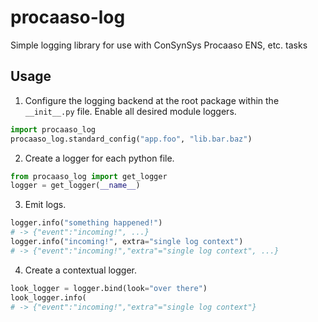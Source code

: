 # procaaso-log

Simple logging library for use with ConSynSys Procaaso ENS, etc. tasks

## Usage

1. Configure the logging backend at the root package within the `__init__.py` file.  Enable all desired module loggers.

```python
import procaaso_log
procaaso_log.standard_config("app.foo", "lib.bar.baz")
```

2. Create a logger for each python file.

```python
from procaaso_log import get_logger
logger = get_logger(__name__)
```

3. Emit logs.

```python
logger.info("something happened!")
# -> {"event":"incoming!", ...}
logger.info("incoming!", extra="single log context")
# -> {"event":"incoming!","extra"="single log context", ...}
```

4. Create a contextual logger.

```python
look_logger = logger.bind(look="over there")
look_logger.info(
# -> {"event":"incoming!","extra"="single log context"}
```

